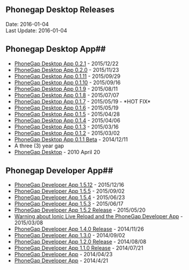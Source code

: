## Phonegap Desktop Releases ##
Date: 2016-01-04<br>
Last Update: 2016-01-04

## Phonegap Desktop App##

- [PhoneGap Desktop App 0.2.1](http://phonegap.com/blog/2015/12/22/phonegap-app-desktop-0-2-1) - 2015/12/22
- [PhoneGap Desktop App 0.2.0](http://phonegap.com/blog/2015/11/23/phonegap-app-desktop-0-2-0) - 2015/11/23
- [PhoneGap Desktop App 0.1.11](http://phonegap.com/blog/2015/09/29/phonegap-app-desktop-0-1-11) - 2015/09/29
- [PhoneGap Desktop App 0.1.10](http://phonegap.com/blog/2015/09/16/phonegap-app-desktop-0-1-10) - 2015/09/16
- [PhoneGap Desktop App 0.1.9](http://phonegap.com/blog/2015/08/11/phonegap-app-desktop-0-1-9) - 2015/08/11
- [PhoneGap Desktop App 0.1.8](http://phonegap.com/blog/2015/07/07/phonegap-app-desktop-0-1-8) - 2015/07/07
- [PhoneGap Desktop App 0.1.7](http://phonegap.com/blog/2015/05/19/phonegap-app-desktop-0-1-7) - 2015/05/19 - \*HOT FIX\*
- [PhoneGap Desktop App 0.1.6](http://phonegap.com/blog/2015/05/19/phonegap-app-desktop-0-1-6) - 2015/05/19
- [PhoneGap Desktop App 0.1.5](http://phonegap.com/blog/2015/04/28/phonegap-app-desktop-0-1-5) - 2015/04/28
- [PhoneGap Desktop App 0.1.4](http://phonegap.com/blog/2015/04/06/phonegap-app-desktop-0-1-4) - 2015/04/06
- [PhoneGap Desktop App 0.1.3](http://phonegap.com/blog/2015/03/16/phonegap-app-desktop-0-1-3) - 2015/03/16
- [PhoneGap Desktop App 0.1.2](http://phonegap.com/blog/2015/03/02/phonegap-app-desktop-0-1-2) - 2015/03/02
- [PhoneGap Desktop App 0.1.1 Beta](http://phonegap.com/blog/2014/12/11/phonegap-desktop-app-beta) - 2014/12/11
- A three (3) year gap
- [PhoneGap Desktop](http://web.archive.org/web/20110806015108/http://nullisnotanobject.com/53780973) - 2010 April 20

## Phonegap Developer App##

- [PhoneGap Developer App 1.5.12](http://phonegap.com/blog/2015/12/16/1.5.12-Release) - 2015/12/16
- [PhoneGap Developer App 1.5.5](http://phonegap.com/blog/2015/09/02/pg_dev_app_1.5.5_release) - 2015/09/02
- [PhoneGap Developer App 1.5.4](http://phonegap.com/blog/2015/06/23/pg-developer-app-1-5-4) - 2015/06/23
- [PhoneGap Developer App 1.5.3](http://phonegap.com/blog/2015/06/17/phonegap-developer-app-1-5-3) - 2015/06/17
- [PhoneGap Developer App 1.5.2 Release](http://phonegap.com/blog/2015/05/20/pg_dev_app_1_5_2_release) - 2015/05/20
- [Warning about Ionic Live Reload and the PhoneGap Developer App](http://www.raymondcamden.com/2015/03/08/warning-about-ionic-live-reload-and-the-phonegap-developer-app) - 2015/03/08
- [PhoneGap Developer App 1.4.0 Release](http://phonegap.com/blog/2014/11/26/phonegap-developer-app-1-4-0) - 2014/11/26
- [PhoneGap Developer App 1.3.0](http://phonegap.com/blog/2014/09/02/phonegap-developer-app-1-3-0) - 2014/09/02
- [PhoneGap Developer App 1.2.0 Release](http://phonegap.com/blog/2014/08/08/pg-dev-app-1-2-0-release) - 2014/08/08
- [PhoneGap Developer App 1.1.0 Release](http://phonegap.com/blog/2014/07/21/pg-dev-app-1-1-0-release) - 2014/07/21
- [PhoneGap Developer App](http://phonegap.com/blog/2014/04/23/phonegap-developer-app) - 2014/04/23
- [PhoneGap Developer App](http://www.raymondcamden.com/index.cfm/2014/4/21/PhoneGap-Developer-App) - 2014/4/21
